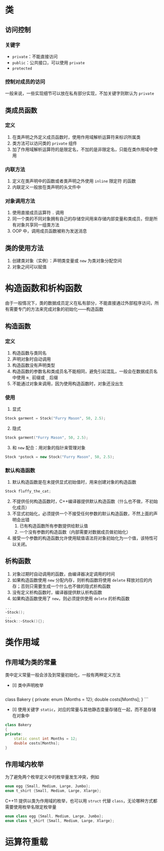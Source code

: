 # 类
## 访问控制
### 关键字
- `private`：不能直接访问
- `public`：公共接口，可以使用 `private`
- `protected`
### 控制对成员的访问
一般来说，一些实现细节可以放在私有部分实现，不加关键字则默认为 `private`
## 类成员函数
### 定义
1. 在类声明之外定义成员函数时，使用作用域解析运算符来标识所属类
2. 类方法可以访问类的 `private` 组件
3. 加了作用域解析运算符的是限定名，不加的是非限定名，只能在类作用域中使用
### 内联方法
1. 定义在类声明中的函数或者类声明之外使用 `inline` 限定符 的函数
2. 内联定义一般放在类声明的头文件中
### 对象调用方法
1. 使用直接成员运算符 `.` 调用
2. 同一个类的不同对象拥有自己的存储空间用来存储内部变量和类成员，但是所有对象共享同一组类方法
3. OOP 中，调用成员函数被称为发送消息
## 类的使用方法
1. 创建类对象（实例）：声明类变量或 `new` 为类对象分配空间
2. 对象之间可以赋值
# 构造函数和析构函数
由于一般情况下，类的数据成员定义在私有部分，不能直接通过外部程序访问，所有需要专门的方法来完成对象的初始化——构造函数
## 构造函数
### 定义
1. 构造函数与类同名
2. 声明对象时自动调用
3. 构造函数没有声明类型
4. 构造函数的参数名和类成员名不能相同，避免引起混乱，一般会在数据成员名中使用 `m_` 前缀或 `_` 后缀
5. 不能通过对象来调用，因为使用构造函数时，对象还没出生
### 使用
1. 显式
```cpp
Stock garment = Stock("Furry Mason", 50, 2.5);
```
2. 隐式
```cpp
Stock garment("Furry Mason", 50, 2.5);
```
3. 和 `new` 配合：用对象的指针来管理对象
```cpp
Stock *pstock = new Stock("Furry Mason", 50, 2.5);
```
### 默认构造函数
1. 默认构造函数是在未提供显式初始值时，用来创建对象的构造函数
```cpp
Stock fluffy_the_cat;
```
2. 不提供任何构造函数时，C++编译器提供默认构造函数（什么也不做，不初始化成员）
3. 不显式初始化，必须提供一个不接受任何参数的默认构造函数，不然上面的声明会出错
	1. 已有构造函数所有参数提供给默认值
	2. 一个没有参数的构造函数（内部需要对数据成员做初始化）
4. 接受一个参数的构造函数允许使用赋值语法将对象初始化为一个值，该特性可以关闭。

## 析构函数
1. 对象过期时自动调用的函数，由编译器决定调用的时间
2. 如果构造函数使用 `new` 分配内存，则析构函数将使用 `delete` 释放对应的内存；否则只需要生成一个什么也不做的隐式析构函数
3. 没有定义析构函数时，编译器提供默认析构函数
4. 如果构造函数使用了 `new`，则必须提供使用 `delete` 的析构函数
```cpp
...
~Stock();
...
Stock::~Stock(){};
```
# 类作用域
## 作用域为类的常量 
类中定义常量一般会涉及到常量初始化，一般有两种定义方法
- [I] 类中声明枚举
    ```cpp
class Bakery
{
private:
	enum {Months = 12};
	double costs[Months];
}
    ```
- [I] 使用关键字 `static`，对应的常量与其他静态变量存储在一起，而不是存储在对象中
```cpp
class Bakery
{
private:
	static const int Months = 12;
	double costs[Months];
}
```
## 作用域内枚举
为了避免两个枚举定义中的枚举量发生冲突，例如
```cpp
enum egg {Small, Medium, Large, Jumbo};
enum t_shirt {Small, Medium, Large, Xlarge};
```
C++11 提供以类为作用域的枚举，也可以用 `struct` 代替 `class`，无论哪种方式都需要使用枚举名限定枚举量
```cpp
enum class egg {Small, Medium, Large, Jumbo};
enum class t_shirt {Small, Medium, Large, Xlarge};

```

# 运算符重载
